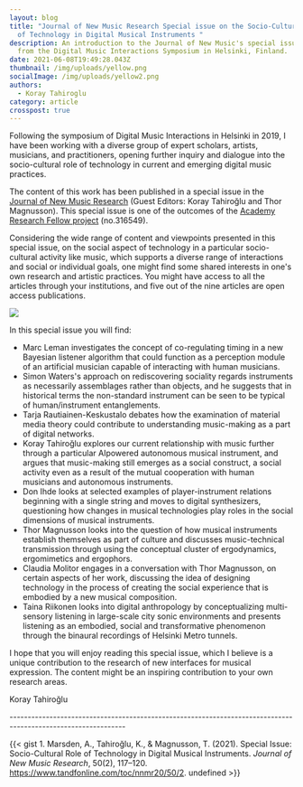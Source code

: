 ```yaml
---
layout: blog
title: "Journal of New Music Research Special issue on the Socio-Cultural Role
  of Technology in Digital Musical Instruments "
description: An introduction to the Journal of New Music's special issue arising
  from the Digital Music Interactions Symposium in Helsinki, Finland.
date: 2021-06-08T19:49:28.043Z
thumbnail: /img/uploads/yellow.png
socialImage: /img/uploads/yellow2.png
authors:
  - Koray Tahiroglu
category: article
crosspost: true
---
```

Following the symposium of Digital Music Interactions in Helsinki in 2019, I have been working with a diverse group of expert scholars, artists, musicians, and practitioners, opening further inquiry and dialogue into the socio-cultural role of technology in current and emerging digital music practices.

The content of this work has been published in a special issue in the [Journal of New Music Research](https://www.tandfonline.com/toc/nnmr20/50/2?nav=tocList) (Guest Editors: Koray Tahiroğlu and Thor Magnusson). This special issue is one of the outcomes of the [Academy Research Fellow project](http://dmi.aalto.fi) (no.316549).

Considering the wide range of content and viewpoints presented in this special issue, on the social aspect of technology in a particular socio-cultural activity like music, which supports a diverse range of interactions and social or individual goals, one might find some shared interests in one's own research and artistic practices. You might have access to all the articles through your institutions, and five out of the nine articles are open access publications.

![](/img/uploads/jnmr_v50n2.png)

In this special issue you will find:

* Marc Leman investigates the concept of co-regulating timing in a new Bayesian listener algorithm that could function as a perception module of an artificial musician capable of interacting with human musicians. 
* Simon Waters's approach on rediscovering sociality regards instruments as necessarily assemblages rather than objects, and he suggests that in historical terms the non-standard instrument can be seen to be typical of human/instrument entanglements. 
* Tarja Rautiainen-Keskustalo debates how the examination of material media theory could contribute to understanding music-making as a part of digital networks. 
* Koray Tahiroğlu explores our current relationship with music further through a particular AIpowered autonomous musical instrument, and argues that music-making still emerges as a social construct, a social activity even as a result of the mutual cooperation with human musicians and autonomous instruments. 
* Don Ihde looks at selected examples of player-instrument relations beginning with a single string and moves to digital synthesizers, questioning how changes in musical technologies play roles in the social dimensions of musical instruments. 
* Thor Magnusson looks into the question of how musical instruments establish themselves as part of culture and discusses music-technical transmission through using the conceptual cluster of ergodynamics, ergomimetics and ergophors. 
* Claudia Molitor engages in a conversation with Thor Magnusson, on certain aspects of her work, discussing the idea of designing technology in the process of creating the social experience that is embodied by a new musical composition. 
* Taina Riikonen looks into digital anthropology by conceptualizing multi-sensory listening in large-scale city sonic environments and presents listening as an embodied, social and transformative phenomenon through the binaural recordings of Helsinki Metro tunnels. 

I hope that you will enjoy reading this special issue, which I believe is a unique contribution to the research of new interfaces for musical expression. The content might be an inspiring contribution to your own research areas.

Koray Tahiroğlu



\--------------------------------------------------------------------------------------------------------------

{{< gist 1. Marsden, A., Tahiroğlu, K., & Magnusson, T. (2021). Special Issue: Socio-Cultural Role of Technology in Digital Musical Instruments. *Journal of New Music Research*, 50(2), 117–120. https://www.tandfonline.com/toc/nnmr20/50/2. undefined >}}